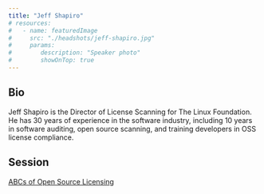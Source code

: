 ```yaml
---
title: "Jeff Shapiro"
# resources:
#   - name: featuredImage
#     src: "./headshots/jeff-shapiro.jpg"
#     params:
#        description: "Speaker photo"
#        showOnTop: true
---
```


## Bio

Jeff Shapiro is the Director of License Scanning for The Linux Foundation. He has 30 years of experience in the software industry, including 10 years in software auditing, open source scanning, and training developers in OSS license compliance.

## Session

[ABCs of Open Source Licensing](../sessions/licensing.md)
